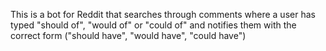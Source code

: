 This is a bot for Reddit that searches through comments where a user has typed "should of", "would of" or "could of" and notifies them with the correct form ("should have", "would have", "could have")